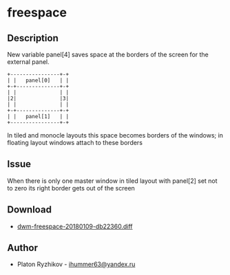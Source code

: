 freespace
=========

Description
-----------
New variable panel[4] saves space at the borders of the screen for the external
panel.

	+----------------+-+
	| |   panel[0]   | |
	+-+--------------+-+
	| |              | |
	|2|              |3|
	| |              | |
	+-+--------------+-+
	| |   panel[1]   | |
	+----------------+-+

In tiled and monocle layouts this space becomes borders of the windows; in
floating layout windows attach to these borders

Issue
-----
When there is only one master window in tiled layout with panel[2] set not to
zero its right border gets out of the screen

Download
--------
* [dwm-freespace-20180109-db22360.diff](dwm-freespace-20180109-db22360.diff)

Author
------
* Platon Ryzhikov - <ihummer63@yandex.ru>

